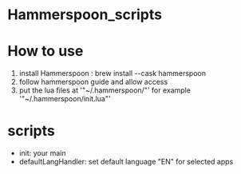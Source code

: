# Hammerspoon_scripts
# How to use
1) install Hammerspoon : brew install --cask hammerspoon
2) follow hammerspoon guide and allow access 
3) put the lua files at '"~/.hammerspoon/<file>"' for example '"~/.hammerspoon/init.lua"'

# scripts
- init: your main
- defaultLangHandler: set default language "EN" for selected apps
